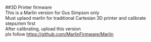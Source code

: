 ##3D Printer firmware</br>
This is a Marlin version for Gus Simpson only</br>
Must uplaod marlin for traditional Cartesian 3D printer and calibrate steps/mm first</br>
After calibrating, upload this version</br>
pls follow https://github.com/MarlinFirmware/Marlin

